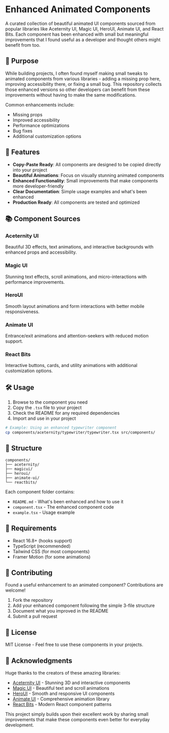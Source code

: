 # Enhanced Animated Components

A curated collection of beautiful animated UI components sourced from popular libraries like Aceternity UI, Magic UI, HeroUI, Animate UI, and React Bits. Each component has been enhanced with small but meaningful improvements that I found useful as a developer and thought others might benefit from too.

## 🎯 Purpose

While building projects, I often found myself making small tweaks to animated components from various libraries - adding a missing prop here, improving accessibility there, or fixing a small bug. This repository collects those enhanced versions so other developers can benefit from these improvements without having to make the same modifications.

Common enhancements include:
- Missing props
- Improved accessibility
- Performance optimizations
- Bug fixes
- Additional customization options

## 🚀 Features

- **Copy-Paste Ready**: All components are designed to be copied directly into your project
- **Beautiful Animations**: Focus on visually stunning animated components
- **Enhanced Functionality**: Small improvements that make components more developer-friendly
- **Clear Documentation**: Simple usage examples and what's been enhanced
- **Production Ready**: All components are tested and optimized

## 📚 Component Sources

### Aceternity UI
Beautiful 3D effects, text animations, and interactive backgrounds with enhanced props and accessibility.

### Magic UI
Stunning text effects, scroll animations, and micro-interactions with performance improvements.

### HeroUI
Smooth layout animations and form interactions with better mobile responsiveness.

### Animate UI
Entrance/exit animations and attention-seekers with reduced motion support.

### React Bits
Interactive buttons, cards, and utility animations with additional customization options.

## 🛠️ Usage

1. Browse to the component you need
2. Copy the `.tsx` file to your project
3. Check the README for any required dependencies
4. Import and use in your project

```bash
# Example: Using an enhanced typewriter component
cp components/aceternity/typewriter/typewriter.tsx src/components/
```

## 📁 Structure

```
components/
├── aceternity/       
├── magicui/         
├── heroui/          
├── animate-ui/      
└── reactbits/       
```

Each component folder contains:
- `README.md` - What's been enhanced and how to use it
- `component.tsx` - The enhanced component code
- `example.tsx` - Usage example

## 🔧 Requirements

- React 16.8+ (hooks support)
- TypeScript (recommended)
- Tailwind CSS (for most components)
- Framer Motion (for some animations)

## 🤝 Contributing

Found a useful enhancement to an animated component? Contributions are welcome!

1. Fork the repository
2. Add your enhanced component following the simple 3-file structure
3. Document what you improved in the README
4. Submit a pull request

## 📄 License

MIT License - Feel free to use these components in your projects.

## 🙏 Acknowledgments

Huge thanks to the creators of these amazing libraries:
- [Aceternity UI](https://ui.aceternity.com/) - Stunning 3D and interactive components
- [Magic UI](https://magicui.design/) - Beautiful text and scroll animations
- [HeroUI](https://www.heroui.com/) - Smooth and responsive UI components
- [Animate UI](https://animate-ui.com/) - Comprehensive animation library
- [React Bits](https://reactbits.dev/) - Modern React component patterns

This project simply builds upon their excellent work by sharing small improvements that make these components even better for everyday development.